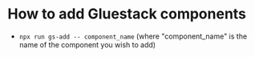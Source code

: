 # How to add Gluestack components

- `npx run gs-add -- component_name` (where "component_name" is the name of the component you wish to add)